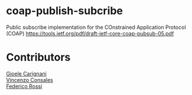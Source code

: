 # coap-publish-subcribe
Public subscribe implementation for the COnstrained Application Protocol (COAP)
https://tools.ietf.org/pdf/draft-ietf-core-coap-pubsub-05.pdf
# Contributors
[Gioele Carignani](https://github.com/gioelec/)<br>
[Vincenzo Consales](https://github.com/vconsales/)<br>
[Federico Rossi](https://github.com/federicorossifr)<br>
